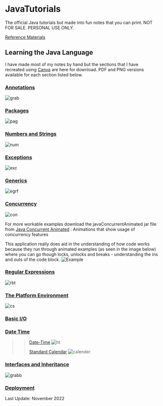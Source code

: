 # JavaTutorials
The official Java tutorials but made into fun notes that you can print. NOT FOR SALE. PERSONAL USE ONLY. 

[Reference Materials](https://docs.oracle.com/javase/tutorial/java/TOC.html)

## Learning the Java Language 
I have made most of my notes by hand but the sections that I have recreated using [Canva](canva.com) are here for download. PDF and PNG versions available for each section listed below. 

### [Annotations](https://docs.oracle.com/javase/tutorial/java/annotations/index.html)
![grab](https://user-images.githubusercontent.com/83961643/197769844-dcb4b8bf-24c6-4abb-b8cf-b4cb842f6935.jpeg)


### [Packages](https://docs.oracle.com/javase/tutorial/java/package/index.html)
![pag](https://user-images.githubusercontent.com/83961643/197893365-fc67975a-e203-4470-bb98-6eaf977594a0.jpeg)


### [Numbers and Strings](https://docs.oracle.com/javase/tutorial/java/data/index.html)
![num](https://user-images.githubusercontent.com/83961643/198900970-2cc6de6c-9450-4b30-b3f7-c87a8758d0b2.jpeg)


### [Exceptions](https://docs.oracle.com/javase/tutorial/essential/exceptions/index.html)
![exc](https://user-images.githubusercontent.com/83961643/198948240-ae4c88d1-49c8-49f5-b566-4820731d4a16.jpeg)


### [Generics](https://docs.oracle.com/javase/tutorial/java/generics/types.html)
![egrf](https://user-images.githubusercontent.com/83961643/203724841-5c2b4553-edd4-4098-bff1-042d7e8494f0.jpeg)


### [Concurrency](https://docs.oracle.com/javase/tutorial/essential/concurrency/index.html)
![con](https://user-images.githubusercontent.com/83961643/199950243-490059eb-2e3f-4c2a-b858-bb319f9309a2.jpeg)

For more workable examples download the javaConcurrentAnimated jar file from [Java Concurrent Animated](https://sourceforge.net/projects/javaconcurrenta/files/latest/download) : Animations that show usage of concurrency features

This application really does aid in the understanding of how code works because they run through animated examples (as seen in the image below) where you can go though locks, unlocks and breaks - understanding the ins and outs of the code block. 
![Example](https://user-images.githubusercontent.com/83961643/199762408-ef51c808-1c88-4e81-8c8d-a61b74874458.jpeg)


### [Regular Expressions](https://docs.oracle.com/javase/tutorial/essential/regex/index.html)
![rbt](https://user-images.githubusercontent.com/83961643/203870788-d83be2ee-ec17-4c85-bdf2-6bdde81408ed.jpeg)



### [The Platform Environment](https://docs.oracle.com/javase/tutorial/essential/environment/index.html)
![cs](https://user-images.githubusercontent.com/83961643/200024616-fc9ffda0-c521-4209-b44f-fa3b960178ee.jpeg)


### [Basic I/O](https://docs.oracle.com/javase/tutorial/essential/io/index.html)

### [Date Time](https://docs.oracle.com/javase/tutorial/datetime/index.html)
>> [Date-Time](https://github.com/rominalodolo/JavaTutorials/edit/main/README.md)
>> ![ht](https://user-images.githubusercontent.com/83961643/203940935-570ab513-7d83-41e9-aff6-dd17a37543fe.jpeg)
>> 
>> [Standard Calendar](https://docs.oracle.com/javase/tutorial/datetime/iso/index.html)
>> ![calender](https://user-images.githubusercontent.com/83961643/203999248-12f6b9ff-13b8-4ff2-8b20-d0a8ecc625fd.jpeg)
>> 



### [Interfaces and Inheritance](https://docs.oracle.com/javase/tutorial/java/IandI/index.html)
![grabb](https://user-images.githubusercontent.com/83961643/203305283-06c9e6bc-391a-4be5-823f-f19a0df87e0a.jpeg)


### [Deployment](https://docs.oracle.com/javase/tutorial/deployment/index.html)

Last Update: November 2022
